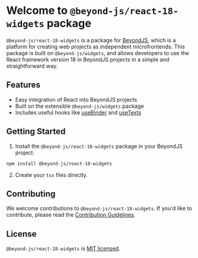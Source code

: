 # Welcome to `@beyond-js/react-18-widgets` package

`@beyond-js/react-18-widgets` is a package for [BeyondJS](https://beyondjs.com), which is a platform for creating web
projects as independent microfrontends. This package is built on `@beyond-js/widgets`, and allows developers to use the
React framework version 18 in BeyondJS projects in a simple and straightforward way.

## Features

-   Easy integration of React into BeyondJS projects
-   Built on the extensible `@beyond-js/widgets` package
-   Includes useful hooks like [useBinder](./react-18/client/hooks/readme/use-binder.md) and [useTexts](./react-18/client/hooks/readme/use-texts.md)

## Getting Started

1. Install the `@beyond-js/react-18-widgets` package in your BeyondJS project:

```
npm install @beyond-js/react-18-widgets
```

2. Create your `tsx` files directly.

## Contributing

We welcome contributions to `@beyond-js/react-18-widgets`. If you'd like to contribute, please read
the [Contribution Guidelines](https://beyondjs.com/docs/contributing).

## License

`@beyond-js/react-18-widgets` is [MIT licensed](LICENSE).